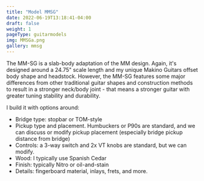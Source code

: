 ```yaml
---
title: "Model MMSG"
date: 2022-06-19T13:18:41-04:00
draft: false
weight: 1
pageType: guitarmodels
img: MMSGa.png
gallery: mmsg
---
```


The MM-SG is a slab-body adaptation of the MM design. Again, it's designed around a 24.75" scale length and my unique Makino Guitars offset body shape and headstock. However, the MM-SG features some major differences from other traditional guitar shapes and construction methods to result in a stronger neck/body joint - that means a stronger guitar with greater tuning stability and durability.

I build it with options around:
- Bridge type: stopbar or TOM-style
- Pickup type and placement. Humbuckers or P90s are standard, and we can discuss or modify pickup placement (especially bridge pickup distance from bridge)
- Controls: a 3-way switch and 2x VT knobs are standard, but we can modify.
- Wood: I typically use Spanish Cedar
- Finish: typically Nitro or oil-and-stain
- Details: fingerboard material, inlays, frets, and more. 